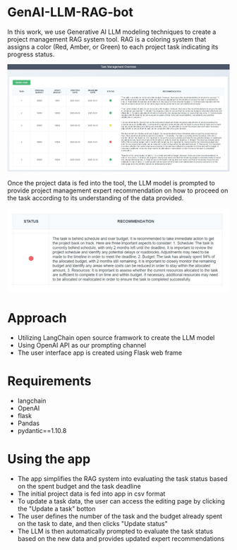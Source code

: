 # GenAI-LLM-RAG-bot

In this work, we use Generative AI LLM modeling techniques to create a project management RAG system tool.
RAG is a coloring system that assigns a color (Red, Amber, or Green) to each project task indicating its progress status.

![](img/app_snapshot.jpg)

Once the project data is fed into the tool, the LLM model is prompted to provide project management expert recommendation on how to proceed on the task according to its understanding of the data provided.

![](img/recommendation_snapshot.jpg)

# Approach

- Utilizing LangChain open source framwork to create the LLM model
- Using OpenAI API as our prompting channel
- The user interface app is created using Flask web frame

# Requirements
- langchain
- OpenAI
- flask
- Pandas
- pydantic==1.10.8

# Using the app
- The app simplifies the RAG system into evaluating the task status based on the spent budget and the task deadline
- The initial project data is fed into app in csv format
- To update a task data, the user can access the editing page by clicking the "Update a task" botton
- The user defines the number of the task and the budget already spent on the task to date, and then clicks "Update status"
- The LLM is then automatically prompted to evaluate the task status based on the new data and provides updated expert recommendations

  

